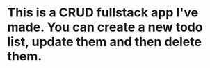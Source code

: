 # This is a CRUD fullstack app I've made. You can create a new todo list, update them and then delete them.
